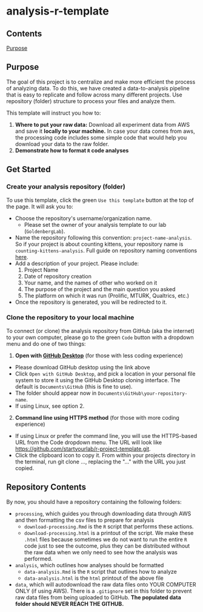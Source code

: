 # analysis-r-template

## Contents
[Purpose](#Purpose)

## Purpose

The goal of this project is to centralize and make more efficient the process of analyzing data. To do this, we have created a data-to-analysis pipeline that is easy to replicate and follow across many different projects. Use repository (folder) structure to process your files and analyze them.

This template will instruct you how to:

1. **Where to put your raw data:** Download all experiment data from AWS and save it **locally to your machine.**  In case your data comes from aws, the processing code includes some simple code that would help you download your data to the raw folder.
2. **Demonstrate how to format `R` code analyses**

## Get Started

### Create your analysis repository (folder)

To use this template, click the green `Use this template` button at the top of the page. It will ask you to:

- Choose the repository's username/organization name. 
    - Please set the owner of your analysis template to our lab (`GoldenbergLab`).
- Name the repository following this convention: `project-name-analysis`. So if your project is about counting kittens, your repository name is `counting-kittens-analysis`. Full guide on repository naming conventions [here](https://github.com/GoldenbergLab/naming-conventions#repository-names).
- Add a description of your project. Please include:
    1. Project Name
    2. Date of repository creation
    3. Your name, and the names of other who worked on it
    4. The purpose of the project and the main question you asked
    5. The platform on which it was run (Prolific, MTURK, Qualtrics, etc.)
- Once the repository is generated, you will be redirected to it.

### Clone the repository to your local machine

To connect (or clone) the analysis repository from GitHub (aka the internet) to your own computer, please go to the green `Code` button with a dropdown menu and do one of two things: 

1. **Open with [GitHub Desktop](https://desktop.github.com/)** (for those with less coding experience)

- Please download GitHub desktop using the link above
- Click `Open with GitHub Desktop`, and pick a location in your personal file system to store it using the GitHub Desktop cloning interface. The default is `Documents\GitHub` (this is fine to use).
- The folder should appear now in `Documents\GitHub\your-repository-name`.
- If using Linux, see option 2.

2. **Command line using HTTPS method** (for those with more coding experience)

- If using Linux or prefer the command line, you will use the HTTPS-based URL from the Code dropdown menu. The URL will look like https://github.com/startyourlab/r-project-template.git. 
- Click the clipboard icon to copy it. From within your projects directory in the terminal, run git clone ..., replacing the "..." with the URL you just copied.

## Repository Contents

By now, you should have a repository containing the following folders:

- `processing`, which guides you through downloading data through AWS and then formatting the csv files to prepare for analysis
	- `download-processing.Rmd` is the `R` script that performs these actions.
	- `download-processing.html` is a printout of the script. We make these `.html` files because sometimes we do not want to run the entire `R` code just to see the outcome, plus they can be distributed without the raw data when we only need to see how the analysis was performed.
- `analysis`, which outlines how analyses should be formatted
	- `data-analysis.Rmd` is the `R` script that outlines how to analyze
	- `data-analysis.html` is the `html` printout of the above file
- `data`, which will autodownload the raw data files onto YOUR COMPUTER ONLY (if using AWS). There is a `.gitignore` set in this folder to prevent raw data files from being uploaded to GitHub. **The populated data folder should NEVER REACH THE GITHUB.**

